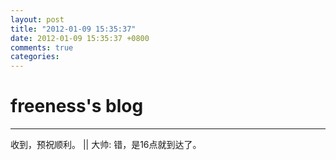 ```yaml
---
layout: post
title: "2012-01-09 15:35:37"
date: 2012-01-09 15:35:37 +0800
comments: true
categories: 
---
```


# freeness's blog

----------

>
收到，预祝顺利。 || 大帅: 错，是16点就到达了。
